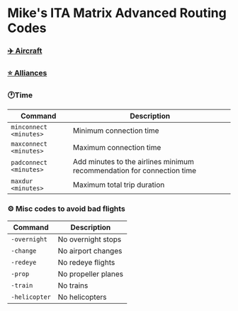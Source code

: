 # Mike's ITA Matrix Advanced Routing Codes

### [✈️ Aircraft](./AIRCRAFT.md)
### [⭐️ Alliances](./ALLIANCES.md)

### 🕐Time
| Command | Description |
|-----|-----|
| `minconnect <minutes>` | Minimum connection time |
| `maxconnect <minutes>` | Maximum connection time |
| `padconnect <minutes>` | Add minutes to the airlines minimum recommendation for connection time |
| `maxdur <minutes>` | Maximum total trip duration |

### ⚙ Misc codes to avoid bad flights
| Command | Description |
|---------|-------------|
| `-overnight` | No overnight stops |
| `-change` | No airport changes |
| `-redeye` | No redeye flights |
| `-prop` | No propeller planes |
| `-train` | No trains |
| `-helicopter` | No helicopters |
